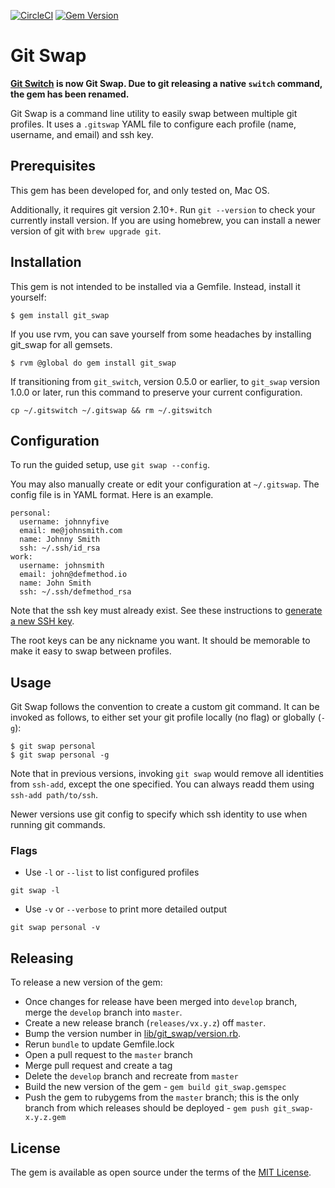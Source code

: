 [![CircleCI](https://circleci.com/gh/randallreedjr/git_swap.svg?style=shield)](https://circleci.com/gh/randallreedjr/git_swap)
[![Gem Version](https://badge.fury.io/rb/git_swap.svg)](https://badge.fury.io/rb/git_swap)

# Git Swap

**[Git Switch](https://github.com/randallreedjr/git_switch) is now Git Swap. Due to git releasing a native `switch` command, the gem has been renamed.**

Git Swap is a command line utility to easily swap between multiple git profiles. It uses a `.gitswap` YAML file to configure each profile (name, username, and email) and ssh key.

## Prerequisites

This gem has been developed for, and only tested on, Mac OS.

Additionally, it requires git version 2.10+. Run `git --version` to check your currently install version. If you are using homebrew, you can install a newer version of git with `brew upgrade git`.

## Installation

This gem is not intended to be installed via a Gemfile. Instead, install it yourself:

```
$ gem install git_swap
```

If you use rvm, you can save yourself from some headaches by installing git_swap for all gemsets.

```
$ rvm @global do gem install git_swap
```

If transitioning from `git_switch`, version 0.5.0 or earlier, to `git_swap` version 1.0.0 or later, run this command to preserve your current configuration.

```
cp ~/.gitswitch ~/.gitswap && rm ~/.gitswitch
```

## Configuration

To run the guided setup, use `git swap --config`.

You may also manually create or edit your configuration at `~/.gitswap`. The config file is in YAML format. Here is an example.

```
personal:
  username: johnnyfive
  email: me@johnsmith.com
  name: Johnny Smith
  ssh: ~/.ssh/id_rsa
work:
  username: johnsmith
  email: john@defmethod.io
  name: John Smith
  ssh: ~/.ssh/defmethod_rsa
```

Note that the ssh key must already exist. See these instructions to [generate a new SSH key](https://help.github.com/articles/generating-a-new-ssh-key-and-adding-it-to-the-ssh-agent/).

The root keys can be any nickname you want. It should be memorable to make it easy to swap between profiles.

## Usage

Git Swap follows the convention to create a custom git command. It can be invoked as follows, to either set your git profile locally (no flag) or globally (`-g`):

```
$ git swap personal
$ git swap personal -g
```

Note that in previous versions, invoking `git swap` would remove all identities from `ssh-add`, except the one specified. You can always readd them using `ssh-add path/to/ssh`.

Newer versions use git config to specify which ssh identity to use when running git commands.

### Flags

* Use `-l` or `--list` to list configured profiles
```
git swap -l
```

* Use `-v` or `--verbose` to print more detailed output
```
git swap personal -v
```

## Releasing
To release a new version of the gem:
* Once changes for release have been merged into `develop` branch, merge the `develop` branch into `master`.
* Create a new release branch (`releases/vx.y.z`) off `master`.
* Bump the version number in [lib/git_swap/version.rb](https://github.com/randallreedjr/git_swap/blob/develop/lib/git_swap/version.rb).
* Rerun `bundle` to update Gemfile.lock
* Open a pull request to the `master` branch
* Merge pull request and create a tag
* Delete the `develop` branch and recreate from `master`
* Build the new version of the gem - `gem build git_swap.gemspec`
* Push the gem to rubygems from the `master` branch; this is the only branch from which releases should be deployed - `gem push git_swap-x.y.z.gem`

## License

The gem is available as open source under the terms of the [MIT License](https://opensource.org/licenses/MIT).
